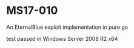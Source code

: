 # MS17-010
An EternalBlue exploit implementation in pure go

test passed in Windows Server 2008 R2 x64
